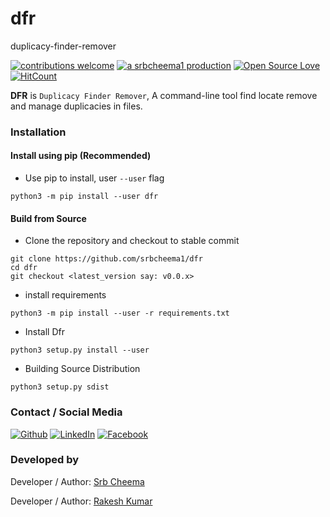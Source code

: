 # dfr
duplicacy-finder-remover

[![contributions welcome](https://img.shields.io/badge/contributions-welcome-brightgreen.svg?style=flat)](https://github.ocm/srbcheema1/dfr/issues)
[![a srbcheema1 production](https://img.shields.io/badge/-a%20srbcheema1%20production-blue.svg)](https://github.com/srbcheema1)
[![Open Source Love](https://badges.frapsoft.com/os/v1/open-source.png?v=103)](https://github.com/srbcheema1/dfr)
[![HitCount](http://hits.dwyl.io/srbcheema1/dfr.svg)](http://hits.dwyl.io/srbcheema1/dfr)

**DFR** is `Duplicacy Finder Remover`, A command-line tool find locate remove and manage duplicacies in files.


### Installation

#### Install using pip (Recommended)

- Use pip to install, user `--user` flag
```
python3 -m pip install --user dfr
```

#### Build from Source

- Clone the repository and checkout to stable commit
```
git clone https://github.com/srbcheema1/dfr
cd dfr
git checkout <latest_version say: v0.0.x>
```

- install requirements
```
python3 -m pip install --user -r requirements.txt
```
- Install Dfr
```
python3 setup.py install --user
```
- Building Source Distribution
```
python3 setup.py sdist
```


### Contact / Social Media

[![Github](https://raw.githubusercontent.com/srbcheema1/CheemaFy/master/myPlugins/extra_things/png_images/social/github.png)](https://github.com/srbcheema1/)
[![LinkedIn](https://raw.githubusercontent.com/srbcheema1/CheemaFy/master/myPlugins/extra_things/png_images/social/linkedin-48x48.png)](https://www.linkedin.com/in/srbcheema1/)
[![Facebook](https://raw.githubusercontent.com/srbcheema1/CheemaFy/master/myPlugins/extra_things/png_images/social/fb.png)](https://www.facebook.com/srbcheema/)


### Developed by

Developer / Author: [Srb Cheema](https://github.com/srbcheema1/)

Developer / Author: [Rakesh Kumar](https://github.com/spider34/)
